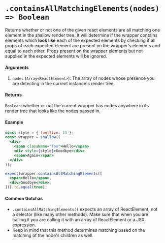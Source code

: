# `.containsAllMatchingElements(nodes) => Boolean`

Returns whether or not one of the given react elements are all matching one element in the shallow render tree.
It will determine if the wrapper contains elements which __look like__ each of the expected elements by checking if all props of each expected element are present on the wrapper's elements and equal to each other. Props present on the wrapper elements but not supplied in the expected elements will be ignored.




#### Arguments

1. `nodes` (`Array<ReactElement>`): The array of nodes whose presence you are detecting in the current instance's
render tree.



#### Returns

`Boolean`: whether or not the current wrapper has nodes anywhere in its render tree that looks
like the nodes passed in.



#### Example


```jsx
const style = { fontSize: 13 };
const wrapper = shallow((
  <div>
    <span className="foo">Hello</span>
    <div style={style}>Goodbye</div>
    <span>Again</span>
  </div>
));

expect(wrapper.containsAllMatchingElements([
  <span>Hello</span>,
  <div>Goodbye</div>,
])).to.equal(true);
```


#### Common Gotchas

- `.containsAllMatchingElements()` expects an array of ReactElement, not a selector (like many other methods). Make sure that
when you are calling it you are calling it with an array of ReactElement or a JSX expression.
- Keep in mind that this method determines matching based on the matching of the node's children as
well.
